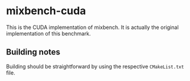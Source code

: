 # mixbench-cuda

This is the CUDA implementation of mixbench.
It is actually the original implementation of this benchmark.

## Building notes

Building should be straightforward by using the respective `CMakeList.txt` file.
